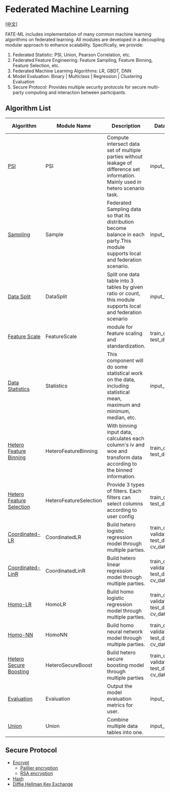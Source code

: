 # Federated Machine Learning

[[中文](README.zh.md)]

FATE-ML includes implementation of many common machine learning
algorithms on federated learning. All modules are developed in a
decoupling modular approach to enhance scalability. Specifically, we
provide:

1. Federated Statistic: PSI, Union, Pearson Correlation, etc.
2. Federated Feature Engineering: Feature Sampling, Feature Binning,
   Feature Selection, etc.
3. Federated Machine Learning Algorithms: LR, GBDT, DNN
4. Model Evaluation: Binary | Multiclass | Regression | Clustering
   Evaluation
5. Secure Protocol: Provides multiple security protocols for secure
   multi-party computing and interaction between participants.

## Algorithm List

| Algorithm                                        | Module Name            | Description                                                                                                                        | Data Input                                    | Data Output                                                                | Model Input                   | Model Output |
|--------------------------------------------------|------------------------|------------------------------------------------------------------------------------------------------------------------------------|-----------------------------------------------|----------------------------------------------------------------------------|-------------------------------|--------------|
| [PSI](psi.md)                                    | PSI                    | Compute intersect data set of multiple parties without leakage of difference set information. Mainly used in hetero scenario task. | input_data                                    | output_data                                                                |                               |              |
| [Sampling](sample.md)                            | Sample                 | Federated Sampling data so that its distribution become balance in each party.This module supports local and federation scenario.  | input_data                                    | output_data                                                                |                               |              |
| [Data Split](data_split.md)                      | DataSplit              | Split one data table into 3 tables by given ratio or count, this module supports local and federation scenario                     | input_data                                    | train_output_data, validate_output_data, test_output_data                  |                               |              |
| [Feature Scale](feature_scale.md)                | FeatureScale           | module for feature scaling and standardization.                                                                                    | train_data, test_data                         | train_output_data, test_output_data                                        | input_model                   | output_model |
| [Data Statistics](statistics.md)                 | Statistics             | This component will do some statistical work on the data, including statistical mean, maximum and minimum, median, etc.            | input_data                                    | output_data                                                                |                               | output_model |
| [Hetero Feature Binning](feature_binning.md)     | HeteroFeatureBinning   | With binning input data, calculates each column's iv and woe and transform data according to the binned information.               | train_data, test_data                         | train_output_data, test_output_data                                        | input_model                   | output_model |
| [Hetero Feature Selection](feature_selection.md) | HeteroFeatureSelection | Provide 3 types of filters. Each filters can select columns according to user config                                               | train_data, test_data                         | train_output_data, test_output_data                                        | input_models, input_model     | output_model |
| [Coordinated-LR](logistic_regression.md)         | CoordinatedLR          | Build hetero logistic regression model through multiple parties.                                                                   | train_data, validate_data, test_data, cv_data | train_output_data, validate_output_data, test_output_data, cv_output_datas | input_model, warm_start_model | output_model |
| [Coordinated-LinR](linear_regression.md)         | CoordinatedLinR        | Build hetero linear regression model through multiple parties.                                                                     | train_data, validate_data, test_data, cv_data | train_output_data, validate_output_data, test_output_data, cv_output_datas | input_model, warm_start_model | output_model |
| [Homo-LR](logistic_regression.md)                | HomoLR                 | Build homo logistic regression model through multiple parties.                                                                     | train_data, validate_data, test_data, cv_data | train_output_data, validate_output_data, test_output_data, cv_output_datas | input_model, warm_start_model | output_model |
| [Homo-NN](homo_nn.md)                            | HomoNN                 | Build homo neural network model through multiple parties.                                                                          | train_data, validate_data, test_data, cv_data | train_output_data, validate_output_data, test_output_data, cv_output_datas | input_model, warm_start_model | output_model |
| [Hetero Secure Boosting](ensemble.md)            | HeteroSecureBoost      | Build hetero secure boosting model through multiple parties                                                                        | train_data, validate_data, test_data, cv_data | train_output_data, validate_output_data, test_output_data, cv_output_datas | input_model, warm_start_model | output_model |
| [Evaluation](evaluation.md)                      | Evaluation             | Output the model evaluation metrics for user.                                                                                      | input_data                                    |                                                                            |                               |              |
| [Union](union.md)                                | Union                  | Combine multiple data tables into one.                                                                                             | input_data_list                               | output_data                                                                |                               |              |

## Secure Protocol

- [Encrypt](secureprotol.md#encrypt)
    - [Paillier encryption](secureprotol.md#paillier-encryption)
    - [RSA encryption](secureprotol.md#rsa-encryption)
- [Hash](secureprotol.md#hash-factory)
- [Diffie Hellman Key Exchange](secureprotol.md#diffie-hellman-key-exchange)
